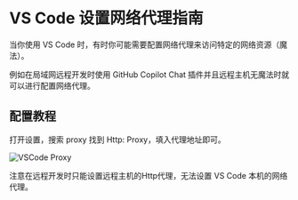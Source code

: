 # VS Code 设置网络代理指南

当你使用 VS Code 时，有时你可能需要配置网络代理来访问特定的网络资源（魔法）。

例如在局域网远程开发时使用 GitHub Copilot Chat 插件并且远程主机无魔法时就可以进行配置网络代理。

## 配置教程

打开设置，搜索 proxy 找到 Http: Proxy，填入代理地址即可。

![VSCode Proxy](https://s2.loli.net/2023/06/30/tQqCS5XvzgmLbFK.png)

注意在远程开发时只能设置远程主机的Http代理，无法设置 VS Code 本机的网络代理。
